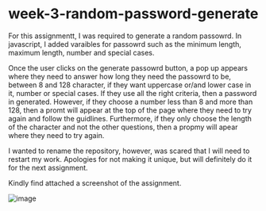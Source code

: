 # week-3-random-password-generate
For this assignmentt, I was required to generate a random passowrd.
In javascript, I added varaibles for passowrd such as the minimum length, maximum length, number and special cases. 

Once the user clicks on the generate passowrd button, a pop up appears where they  need to answer how long they need the passowrd to be, between 8 and 128 character, if they want uppercase or/and lower case in it, number or special cases. If they use all the right criteria, then a password in generated. However, if they choose a number less than 8 and more than 128, then a promt will appear at the top of the page where they need to try again and follow the guidlines. Furthermore, if they only choose the length of the character and not the other questions, then a propmy will apear where they need to try again.

I wanted to rename the repository, however, was scared that I will need to restart my work. Apologies for not making it unique, but will definitely do it for the next assignment.

Kindly find attached a screenshot of the assignment.

![image](https://user-images.githubusercontent.com/76731133/110247545-6e198700-7f75-11eb-8736-2a0f018f6485.png)
